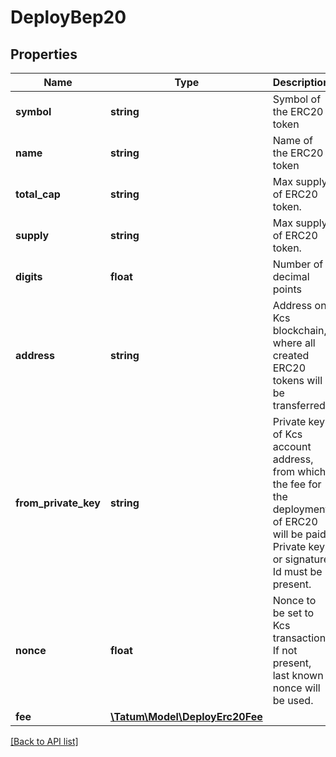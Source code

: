 # DeployBep20

## Properties

Name | Type | Description | Notes
------------ | ------------- | ------------- | -------------
**symbol** | **string** | Symbol of the ERC20 token |
**name** | **string** | Name of the ERC20 token |
**total_cap** | **string** | Max supply of ERC20 token. | [optional]
**supply** | **string** | Max supply of ERC20 token. |
**digits** | **float** | Number of decimal points |
**address** | **string** | Address on Kcs blockchain, where all created ERC20 tokens will be transferred. |
**from_private_key** | **string** | Private key of Kcs account address, from which the fee for the deployment of ERC20 will be paid. Private key, or signature Id must be present. |
**nonce** | **float** | Nonce to be set to Kcs transaction. If not present, last known nonce will be used. | [optional]
**fee** | [**\Tatum\Model\DeployErc20Fee**](DeployErc20Fee.md) |  | [optional]

[[Back to API list]](../../README.md#api-endpoints)
